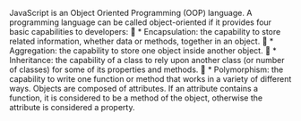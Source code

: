 JavaScript is an Object Oriented Programming (OOP) language. A programming language can be called object-oriented if it provides four basic capabilities to developers:
􏰀  * Encapsulation: the capability to store related information, whether data or methods, together in an object.
􏰀  * Aggregation: the capability to store one object inside another object.
􏰀  * Inheritance: the capability of a class to rely upon another class (or
number of classes) for some of its properties and methods.
􏰀  * Polymorphism: the capability to write one function or method that works in a variety of different ways.
Objects are composed of attributes. If an attribute contains a function, it is considered to be a method of the object, otherwise the attribute is considered a property.
